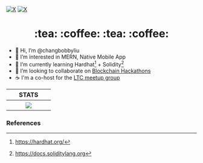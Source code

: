 [![X][contributors-shield]][contributors-url]
[![X](https://img.shields.io/badge/-LINKEDIN-blue?style=for-the-badge&logo=linkedin)](https://www.linkedin.com/in/bobbychangliu/)

<h1 align="center">:tea: :coffee: :tea: :coffee:</h1>

- 👋 Hi, I’m @changbobbyliu
- 👀 I’m interested in MERN, Native Mobile App
- 🌱 I’m currently learning Hardhat[^hardhat] + Solidity[^solidity]
- 💞️ I’m looking to collaborate on <ins>Blockchain Hackathons</ins>
- ☕️ I'm a co-host for the [LTC meetup group](https://www.meetup.com/learnteachcode/)

| STATS |
| :----: |
| &nbsp; &nbsp; &nbsp; &nbsp; &nbsp; <img align="center" src="https://github-readme-stats.vercel.app/api/top-langs/?username=changbobbyliu&layout=compact&theme=dracula&hide_border=true" /> &nbsp; &nbsp; &nbsp; &nbsp; &nbsp; |

<h3 id="references">References</h2>

[^hardhat]: https://hardhat.org/
[^solidity]: https://docs.soliditylang.org

[contributors-shield]: https://img.shields.io/github/contributors/changbobbyliu/changbobbyliu?style=for-the-badge&logo=slack&logoColor=white&label=TEAM&logoWidth=20&color=abcdef
[contributors-url]: https://join.slack.com/t/misocode/shared_invite/zt-1brn7xod3-kwt~Gn5~iRr9yYBfXoDTMw


[REFERENCED PROJECTS]: #
<!--
* Frame: https://github.com/othneildrew/Best-README-Template
* Shields: https://shields.io/
-->
